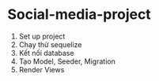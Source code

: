 # Social-media-project

1. Set up project
2. Chạy thử sequelize
3. Kết nối database
4. Tạo Model, Seeder, Migration
5. Render Views
